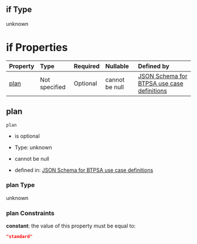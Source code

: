 ## if Type

unknown

# if Properties

| Property      | Type          | Required | Nullable       | Defined by                                                                                                                                                                                                                                  |
| :------------ | :------------ | :------- | :------------- | :------------------------------------------------------------------------------------------------------------------------------------------------------------------------------------------------------------------------------------------ |
| [plan](#plan) | Not specified | Optional | cannot be null | [JSON Schema for BTPSA use case definitions](btpsa-usecase-properties-services-items-allof-1-then-allof-61-then-allof-0-if-properties-plan.md "undefined#/properties/services/items/allOf/1/then/allOf/61/then/allOf/0/if/properties/plan") |

## plan



`plan`

*   is optional

*   Type: unknown

*   cannot be null

*   defined in: [JSON Schema for BTPSA use case definitions](btpsa-usecase-properties-services-items-allof-1-then-allof-61-then-allof-0-if-properties-plan.md "undefined#/properties/services/items/allOf/1/then/allOf/61/then/allOf/0/if/properties/plan")

### plan Type

unknown

### plan Constraints

**constant**: the value of this property must be equal to:

```json
"standard"
```
